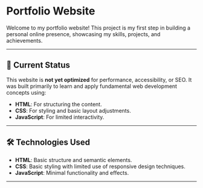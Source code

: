 # Portfolio Website

Welcome to my portfolio website! This project is my first step in building a personal online presence, showcasing my skills, projects, and achievements.

---

## 🌟 Current Status

This website is **not yet optimized** for performance, accessibility, or SEO. It was built primarily to learn and apply fundamental web development concepts using:

- **HTML**: For structuring the content.
- **CSS**: For styling and basic layout adjustments.
- **JavaScript**: For limited interactivity.

---

## 🛠️ Technologies Used

- **HTML**: Basic structure and semantic elements.
- **CSS**: Basic styling with limited use of responsive design techniques.
- **JavaScript**: Minimal functionality and effects.

---



